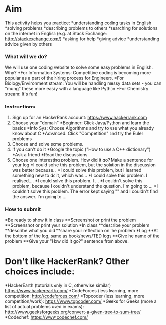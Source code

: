 # Aim
This activity helps you practice:
*understanding coding tasks in English
*solving problems
*describing problems to others
*searching for solutions on the internet in English (e.g. at Stack Exchange: http://stackexchange.com/)
*asking for help
*giving advice
*understanding advice given by others

### What will we do?
We will use one coding website to solve some easy problems in English. Why?
*For Information Systems: Competitive coding is becoming more popular as a part of the hiring process for Engineers.
*For Biology/Environment stream: You will be handling messy data sets - you can "mung" these more easily with a language like Python
*For Chemistry stream: It's fun!
 



### Instructions
1) Sign up for an HackerRank account: https://www.hackerrank.com
2) Choose your "domain"
*Beginner: Click Java/Python and learn the basics
*Info Sys: Choose Algorithms and try to use what you already know about C
*Advanced: Click "Competition" and try the Euler problems
3) Choose and solve some problems.
4) If you can't do it
*Google the topic ("How to use a C++ dictionary")
*Ask a friend
*Read the discussions
5) Choose one interesting problem. How did it go? Make a sentence for your log
*I could solve this problem, but the solution in the discussion was better because...
*I could solve this problem, but I learned something new to do it, which was...
*I could solve this problem. I realised....
*I could solve this problem. I ...
*I couldn't solve this problem, because I couldn't understand the question. I'm going to ...
*I couldn't solve this problem. The error kept saying "" and I couldn't find the answer. I'm going to ...


### How to submit
*Be ready to show it in class
**Screenshot or print the problem
**Screenshot or print your solution
*In class
**describe your problem
**describe what you did
**share your reflection on the problem
*Log
**At the bottom of the log, same as book/news/TED logs
**Give he name of the problem
**Give your "How did it go?" sentence from above.

# Don't like HackerRank? Other choices include:
*HackerEarth (tutorials only in C, otherwise similar): https://www.hackerearth.com/
*CodeForces (less learning, more competition: http://codeforces.com/
*Topcoder (less learning, more competition/work): https://www.topcoder.com/
*Geeks for Geeks (more a list of actual problems used in exams): http://www.geeksforgeeks.org/convert-a-given-tree-to-sum-tree/
*Codechef: https://www.codechef.com/

